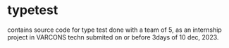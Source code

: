 # typetest
contains source code for type test done with a team of 5, as an internship project in VARCONS techn submited on or before 3days of 10 dec, 2023.
